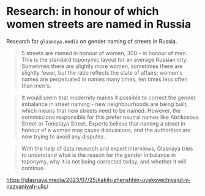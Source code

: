 # Research: in honour of which women streets are named in Russia

Research for `glasnaya.media` on gender naming of streets in Russia. 

> 5 streets are named in honour of women, 300 - in honour of men. This is the standard toponymic layout for an average Russian city. Sometimes there are slightly more women, sometimes there are slightly fewer, but the ratio reflects the state of affairs: women's names are perpetuated in names many times, ten times less often than men's.

> It would seem that modernity makes it possible to correct the gender imbalance in street naming - new neighbourhoods are being built, which means that new streets need to be named. However, the commissions responsible for this prefer neutral names like Abrikosova Street or Tenistaya Street. Experts believe that naming a street in honour of a woman may cause discussions, and the authorities are now trying to avoid any disputes.

> With the help of data research and expert interviews, Glasnaya tries to understand what is the reason for the gender imbalance in toponymy, why it is not being corrected today, and whether it will continue.

https://glasnaya.media/2023/07/25/kakih-zhenshhin-uvekovechivajut-v-nazvaniyah-ulic/
